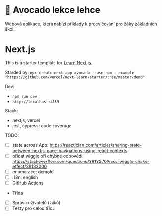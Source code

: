 # 🥑 Avocado lekce lehce
Webová aplikace, která nabízí příklady k procvičování pro žáky základních škol.
# Next.js
This is a starter template for [Learn Next.js](https://nextjs.org/learn).

Starded by: `npx create-next-app avocado --use-npm --example "https://github.com/vercel/next-learn-starter/tree/master/demo"`

Dev:
- `npm run dev`
- `http://localhost:4039`

Stack:
- nextjs, vercel
- jest, cypress: code coverage

TODO:
- [ ] state across App: https://reactician.com/articles/sharing-state-between-nextjs-page-navigations-using-react-contexts
- [ ] přidat wiggle při chybné odpovědi: https://stackoverflow.com/questions/38132700/css-wiggle-shake-effect/38133000
- [ ] enumarace: demoId
- [ ] i18n: english
- [ ] GitHub Actions
- Třída
- [ ] Správa uživatelů (žáků)
- [ ] Testy pro celou třídu
